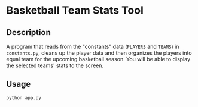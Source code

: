 # Basketball Team Stats Tool
## Description
A program that reads from the "constants" data (`PLAYERS` and `TEAMS`) in `constants.py`, cleans up the player data and then organizes the players into equal team for the upcoming basketball season. You will be able to display the selected teams' stats to the screen.

## Usage
```
python app.py
```
